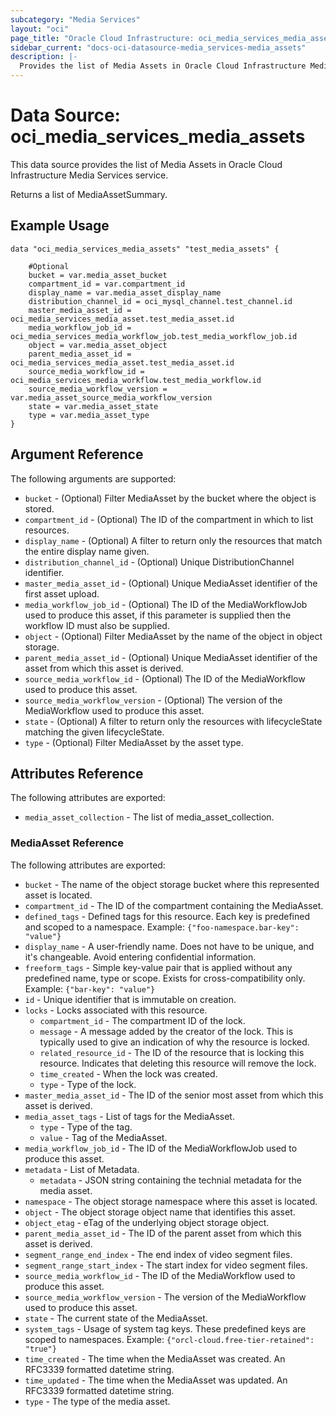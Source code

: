 ```yaml
---
subcategory: "Media Services"
layout: "oci"
page_title: "Oracle Cloud Infrastructure: oci_media_services_media_assets"
sidebar_current: "docs-oci-datasource-media_services-media_assets"
description: |-
  Provides the list of Media Assets in Oracle Cloud Infrastructure Media Services service
---
```


# Data Source: oci_media_services_media_assets
This data source provides the list of Media Assets in Oracle Cloud Infrastructure Media Services service.

Returns a list of MediaAssetSummary.


## Example Usage

```hcl
data "oci_media_services_media_assets" "test_media_assets" {

	#Optional
	bucket = var.media_asset_bucket
	compartment_id = var.compartment_id
	display_name = var.media_asset_display_name
	distribution_channel_id = oci_mysql_channel.test_channel.id
	master_media_asset_id = oci_media_services_media_asset.test_media_asset.id
	media_workflow_job_id = oci_media_services_media_workflow_job.test_media_workflow_job.id
	object = var.media_asset_object
	parent_media_asset_id = oci_media_services_media_asset.test_media_asset.id
	source_media_workflow_id = oci_media_services_media_workflow.test_media_workflow.id
	source_media_workflow_version = var.media_asset_source_media_workflow_version
	state = var.media_asset_state
	type = var.media_asset_type
}
```

## Argument Reference

The following arguments are supported:

* `bucket` - (Optional) Filter MediaAsset by the bucket where the object is stored.
* `compartment_id` - (Optional) The ID of the compartment in which to list resources.
* `display_name` - (Optional) A filter to return only the resources that match the entire display name given.
* `distribution_channel_id` - (Optional) Unique DistributionChannel identifier.
* `master_media_asset_id` - (Optional) Unique MediaAsset identifier of the first asset upload.
* `media_workflow_job_id` - (Optional) The ID of the MediaWorkflowJob used to produce this asset, if this parameter is supplied then the workflow ID must also be supplied.
* `object` - (Optional) Filter MediaAsset by the name of the object in object storage.
* `parent_media_asset_id` - (Optional) Unique MediaAsset identifier of the asset from which this asset is derived.
* `source_media_workflow_id` - (Optional) The ID of the MediaWorkflow used to produce this asset.
* `source_media_workflow_version` - (Optional) The version of the MediaWorkflow used to produce this asset.
* `state` - (Optional) A filter to return only the resources with lifecycleState matching the given lifecycleState.
* `type` - (Optional) Filter MediaAsset by the asset type.


## Attributes Reference

The following attributes are exported:

* `media_asset_collection` - The list of media_asset_collection.

### MediaAsset Reference

The following attributes are exported:

* `bucket` - The name of the object storage bucket where this represented asset is located.
* `compartment_id` - The ID of the compartment containing the MediaAsset.
* `defined_tags` - Defined tags for this resource. Each key is predefined and scoped to a namespace. Example: `{"foo-namespace.bar-key": "value"}` 
* `display_name` - A user-friendly name. Does not have to be unique, and it's changeable. Avoid entering confidential information.
* `freeform_tags` - Simple key-value pair that is applied without any predefined name, type or scope. Exists for cross-compatibility only. Example: `{"bar-key": "value"}` 
* `id` - Unique identifier that is immutable on creation.
* `locks` - Locks associated with this resource.
	* `compartment_id` - The compartment ID of the lock.
	* `message` - A message added by the creator of the lock. This is typically used to give an indication of why the resource is locked. 
	* `related_resource_id` - The ID of the resource that is locking this resource. Indicates that deleting this resource will remove the lock. 
	* `time_created` - When the lock was created.
	* `type` - Type of the lock.
* `master_media_asset_id` - The ID of the senior most asset from which this asset is derived.
* `media_asset_tags` - List of tags for the MediaAsset.
	* `type` - Type of the tag.
	* `value` - Tag of the MediaAsset.
* `media_workflow_job_id` - The ID of the MediaWorkflowJob used to produce this asset.
* `metadata` - List of Metadata.
	* `metadata` - JSON string containing the technial metadata for the media asset.
* `namespace` - The object storage namespace where this asset is located.
* `object` - The object storage object name that identifies this asset.
* `object_etag` - eTag of the underlying object storage object.
* `parent_media_asset_id` - The ID of the parent asset from which this asset is derived.
* `segment_range_end_index` - The end index of video segment files.
* `segment_range_start_index` - The start index for video segment files.
* `source_media_workflow_id` - The ID of the MediaWorkflow used to produce this asset.
* `source_media_workflow_version` - The version of the MediaWorkflow used to produce this asset.
* `state` - The current state of the MediaAsset.
* `system_tags` - Usage of system tag keys. These predefined keys are scoped to namespaces. Example: `{"orcl-cloud.free-tier-retained": "true"}` 
* `time_created` - The time when the MediaAsset was created. An RFC3339 formatted datetime string.
* `time_updated` - The time when the MediaAsset was updated. An RFC3339 formatted datetime string.
* `type` - The type of the media asset.

